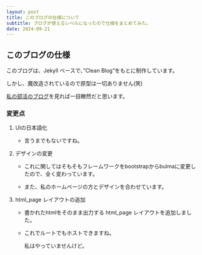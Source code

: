 ```yaml
---
layout: post
title: このブログの仕様について
subtitle: ブログが使えるレベルになったので仕様をまとめてみた。
date: 2024-09-21
---
```

## このブログの仕様

このブログは、Jekyll ベースで、”Clean Blog”をもとに制作しています。

しかし、魔改造されているので原型は一切ありません(笑)

[私の部活のブログ](https://n5chu-cpc.github.io/blog/)を見れば一目瞭然だと思います。

### 変更点

1.  UIの日本語化
    
    *   言うまでもないですね。
        
2.  デザインの変更
    
    *   これに関してはそもそもフレームワークをbootstrapからbulmaに変更したので、全く変わっています。
        
    *   また、私のホームページの方とデザインを合わせています。
        
3.  html\_page レイアウトの追加
    
    *   書かれたhtmlをそのまま出力する html\_page レイアウトを追加しました。
        
    *   これでルートでもホストできますね。
        
        私はやっていませんけど。